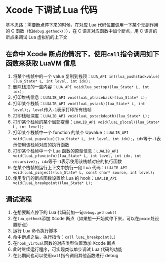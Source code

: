 # Xcode 下调试 Lua 代码

基本思路：需要断点停下来的时候，在对应 Lua 代码位置调用一下某个无副作用的 C 函数（如`debug.gethook()`），在 C 语言对应函数中加个断点，用 C 语言的断点来调试 Lua 虚拟机的上下文

## 在命中 Xcode 断点的情况下，使用`call`指令调用如下函数来获取 LuaVM 信息

1. 将某个栈帧中的一个 value 复制到栈顶：`LUA_API int(lua_pushstackvalue)(lua_State* L, int level, int idx);`
2. 删除栈顶的一些内容：`LUA_API void(lua_settop)(lua_State* L, int idx);`
3. 打印堆栈信息：`LUALIB_API void(luaL_ptraceback)(lua_State* L);`
4. 打印某个栈帧：`LUALIB_API void(luaL_pstack)(lua_State* L, int level);`，`level`传入`-1`表示打印所有栈帧
5. 打印栈帧深度：`LUALIB_API void(luaL_pstackdepth)(lua_State* L);`
6. 打印某个栈帧的某个局部变量：`LUALIB_API void(luaL_plocal)(lua_State* L, int level);`
7. 打印某个栈帧中一个 function 的某个 Upvalue：`LUALIB_API void(luaL_pupvalue)(lua_State* L, int level, int idx);`，`idx`等于`-1`表示使用该栈帧对应的执行函数
8. 打印某个栈帧中一个 Lua 函数的原型信息：`LUALIB_API void(luaL_pfuncinfo)(lua_State* L, int level, int idx, int recursive);`，`idx`等于`-1`表示使用该栈帧对应的执行函数
9. 在某个栈帧的运行上下文中执行一段 Lua 代码：`LUALIB_API void(luaL_pinject)(lua_State* L, const char* source, int level);`
10. 使用专门的断点函数设置给 Lua 的 hook：`LUALIB_API void(luaL_breakpoint)(lua_State* L);`

## 调试流程

1. 在想要断点停下的 Lua 代码前加一句`debug.gethook()`
2. 在`lua_gethook`添加 Xcode 断点（如果想一开始就停下来，可以在`pmain`处设置断点）
3. 运行 Lua 命令执行脚本
4. 命中断点之后，执行指令：`call luaL_breakpoint(L)`
5. 在`hook_virtual`函数的对应类型位置添加 Xcode 断点
6. 此时继续运行程序，可实现类似单步调试 Lua 代码的功能
7. 在此期间也可以使用`call`指令调用其他函数进行 debug
